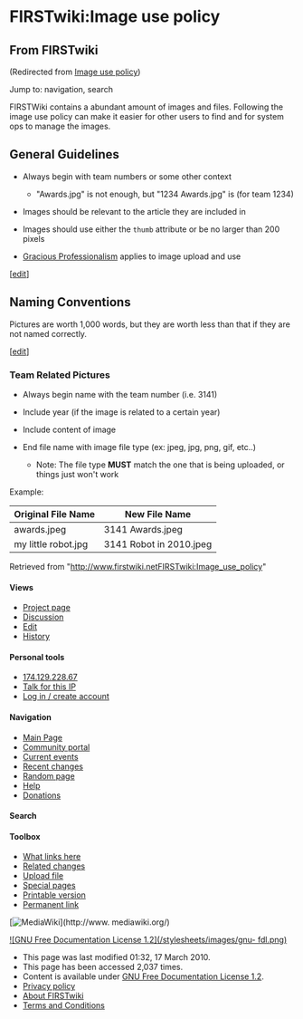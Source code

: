 # FIRSTwiki:Image use policy

## From FIRSTwiki

(Redirected from [Image use policy](/index.php?title=Image_use_policy&redirect=no "Image use policy"))

Jump to: navigation, search

FIRSTWiki contains a abundant amount of images and files. Following the image use policy can make it easier for other users to find and for system ops to manage the images.

## General Guidelines

- Always begin with team numbers or some other context 

  - "Awards.jpg" is not enough, but "1234 Awards.jpg" is (for team 1234)

- Images should be relevant to the article they are included in
- Images should use either the `thumb` attribute or be no larger than 200 pixels
- [Gracious Professionalism](Gracious_Professionalism "Gracious Professionalism") applies to image upload and use

[[edit](/index.php?title=FIRSTwiki:Image_use_policy&action=edit&section=2 "Edit section: Naming Conventions")]

## Naming Conventions

Pictures are worth 1,000 words, but they are worth less than that if they are not named correctly.

[[edit](/index.php?title=FIRSTwiki:Image_use_policy&action=edit&section=3 "Edit section: Team Related Pictures")]

### Team Related Pictures

- Always begin name with the team number (i.e. 3141)
- Include year (if the image is related to a certain year)
- Include content of image
- End file name with image file type (ex: jpeg, jpg, png, gif, etc..) 

  - Note: The file type **MUST** match the one that is being uploaded, or things just won't work

Example:

Original File Name  | New File Name
------------------- | -----------------------
awards.jpeg         | 3141 Awards.jpeg
my little robot.jpg | 3141 Robot in 2010.jpeg

Retrieved from "<http://www.firstwiki.netFIRSTwiki:Image_use_policy>"

#### Views

- [Project page](FIRSTwiki:Image_use_policy)
- [Discussion](FIRSTwiki_talk:Image_use_policy)
- [Edit](/index.php?title=FIRSTwiki:Image_use_policy&action=edit)
- [History](/index.php?title=FIRSTwiki:Image_use_policy&action=history)

#### Personal tools

- [174.129.228.67](User:174.129.228.67)
- [Talk for this IP](User_talk:174.129.228.67)
- [Log in / create account](/index.php?title=Special:Userlogin&returnto=FIRSTwiki:Image_use_policy)

[](Main_Page "Main Page")

#### Navigation

- [Main Page](Main_Page)
- [Community portal](FIRSTwiki:Community_portal)
- [Current events](Current_events)
- [Recent changes](Special:Recentchanges)
- [Random page](Special:Random)
- [Help](FIRSTwiki:Help)
- [Donations](FIRSTwiki:Site_support)

#### Search

#### Toolbox

- [What links here](Special:Whatlinkshere/FIRSTwiki:Image_use_policy)
- [Related changes](Special:Recentchangeslinked/FIRSTwiki:Image_use_policy)
- [Upload file](Special:Upload)
- [Special pages](Special:Specialpages)
- [Printable version](/index.php?title=FIRSTwiki:Image_use_policy&printable=yes)
- [Permanent link](/index.php?title=FIRSTwiki:Image_use_policy&oldid=75742)

[![MediaWiki](/skins/common/images/poweredby_mediawiki_88x31.png)](http://www.
mediawiki.org/)

[![GNU Free Documentation License 1.2](/stylesheets/images/gnu-
fdl.png)](http://www.gnu.org/copyleft/fdl.html)

- This page was last modified 01:32, 17 March 2010.
- This page has been accessed 2,037 times.
- Content is available under [GNU Free Documentation License 1.2](http://www.gnu.org/copyleft/fdl.html "http://www.gnu.org/copyleft/fdl.html").
- [Privacy policy](FIRSTwiki:Privacy_policy "FIRSTwiki:Privacy policy")
- [About FIRSTwiki](FIRSTwiki:About "FIRSTwiki:About")
- [Terms and Conditions](FIRSTwiki:Terms_and_conditions "FIRSTwiki:Terms and conditions")
